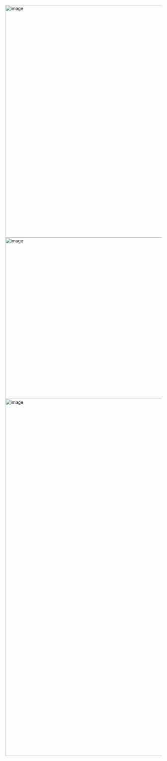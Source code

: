 <img width="744" alt="image" src="https://github.com/Augustus2011/SuperAI_Engineer_ss3/assets/107476202/dfaa1a97-2e00-441f-b046-8a6fd351e530">

<img width="517" alt="image" src="https://github.com/Augustus2011/SuperAI_Engineer_ss3/assets/107476202/4486d440-bf55-4a14-bfb4-8157c17f18ee">

<img width="1143" alt="image" src="https://github.com/Augustus2011/SuperAI_Engineer_ss3/assets/107476202/c1e14cb9-8219-463a-be61-b4e8b989948e">


